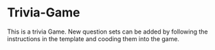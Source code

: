 # Trivia-Game
This is a trivia Game. New question sets can be added by following the instructions in the template and cooding them into the game.
